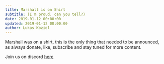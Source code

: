 ```yaml
---
title: Marshall is on Shirt
subtitle: (I'm proud, can you tell?)
date: 2019-01-12 00:00:00
updated: 2019-01-12 00:00:00
author: Lukas Koziol
---
```

Marshall was on a shirt, this is the only thing that needed to be announced, as always donate, like, subscribe and stay tuned for more content.

Join us on discord <a href="https://discordapp.com/invite/RshDdxa">here</a>
